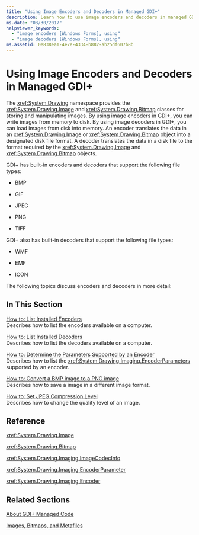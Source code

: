 ```yaml
---
title: "Using Image Encoders and Decoders in Managed GDI+"
description: Learn how to use image encoders and decoders in managed GDI+ for Windows Forms applications using a selection of topics and tutorials.
ms.date: "03/30/2017"
helpviewer_keywords: 
  - "image encoders [Windows Forms], using"
  - "image decoders [Windows Forms], using"
ms.assetid: 0e838ea1-4e7e-4334-b882-ab25df607b8b
---
```

# Using Image Encoders and Decoders in Managed GDI+

The <xref:System.Drawing> namespace provides the <xref:System.Drawing.Image> and <xref:System.Drawing.Bitmap> classes for storing and manipulating images. By using image encoders in GDI+, you can write images from memory to disk. By using image decoders in GDI+, you can load images from disk into memory. An encoder translates the data in an <xref:System.Drawing.Image> or <xref:System.Drawing.Bitmap> object into a designated disk file format. A decoder translates the data in a disk file to the format required by the <xref:System.Drawing.Image> and <xref:System.Drawing.Bitmap> objects.  
  
 GDI+ has built-in encoders and decoders that support the following file types:  
  
- BMP  
  
- GIF  
  
- JPEG  
  
- PNG  
  
- TIFF  
  
 GDI+ also has built-in decoders that support the following file types:  
  
- WMF  
  
- EMF  
  
- ICON  
  
 The following topics discuss encoders and decoders in more detail:  
  
## In This Section  

 [How to: List Installed Encoders](how-to-list-installed-encoders.md)  
 Describes how to list the encoders available on a computer.  
  
 [How to: List Installed Decoders](how-to-list-installed-decoders.md)  
 Describes how to list the decoders available on a computer.  
  
 [How to: Determine the Parameters Supported by an Encoder](how-to-determine-the-parameters-supported-by-an-encoder.md)  
 Describes how to list the <xref:System.Drawing.Imaging.EncoderParameters> supported by an encoder.  
  
 [How to: Convert a BMP image to a PNG image](how-to-convert-a-bmp-image-to-a-png-image.md)  
 Describes how to save a image in a different image format.  
  
 [How to: Set JPEG Compression Level](how-to-set-jpeg-compression-level.md)  
 Describes how to change the quality level of an image.  
  
## Reference  

 <xref:System.Drawing.Image>  
  
 <xref:System.Drawing.Bitmap>  
  
 <xref:System.Drawing.Imaging.ImageCodecInfo>  
  
 <xref:System.Drawing.Imaging.EncoderParameter>  
  
 <xref:System.Drawing.Imaging.Encoder>  
  
## Related Sections  

 [About GDI+ Managed Code](about-gdi-managed-code.md)  
  
 [Images, Bitmaps, and Metafiles](images-bitmaps-and-metafiles.md)
